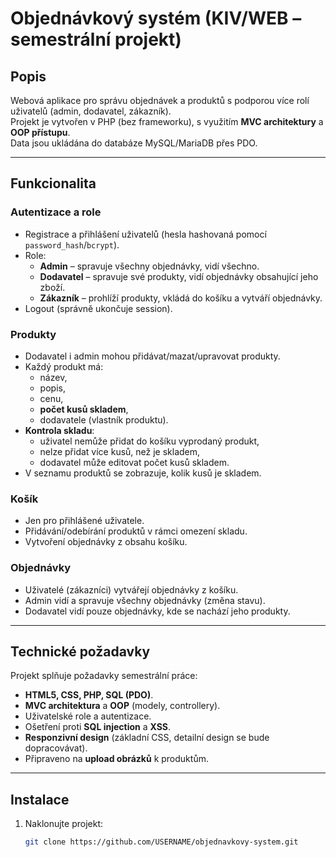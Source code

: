 # Objednávkový systém (KIV/WEB – semestrální projekt)

## Popis
Webová aplikace pro správu objednávek a produktů s podporou více rolí uživatelů (admin, dodavatel, zákazník).  
Projekt je vytvořen v PHP (bez frameworku), s využitím **MVC architektury** a **OOP přístupu**.  
Data jsou ukládána do databáze MySQL/MariaDB přes PDO.

---

## Funkcionalita

### Autentizace a role
- Registrace a přihlášení uživatelů (hesla hashovaná pomocí `password_hash`/`bcrypt`).
- Role:
    - **Admin** – spravuje všechny objednávky, vidí všechno.
    - **Dodavatel** – spravuje své produkty, vidí objednávky obsahující jeho zboží.
    - **Zákazník** – prohlíží produkty, vkládá do košíku a vytváří objednávky.
- Logout (správně ukončuje session).

### Produkty
- Dodavatel i admin mohou přidávat/mazat/upravovat produkty.
- Každý produkt má:
    - název,
    - popis,
    - cenu,
    - **počet kusů skladem**,
    - dodavatele (vlastník produktu).
- **Kontrola skladu**:
    - uživatel nemůže přidat do košíku vyprodaný produkt,
    - nelze přidat více kusů, než je skladem,
    - dodavatel může editovat počet kusů skladem.
- V seznamu produktů se zobrazuje, kolik kusů je skladem.

### Košík
- Jen pro přihlášené uživatele.
- Přidávání/odebírání produktů v rámci omezení skladu.
- Vytvoření objednávky z obsahu košíku.

### Objednávky
- Uživatelé (zákazníci) vytvářejí objednávky z košíku.
- Admin vidí a spravuje všechny objednávky (změna stavu).
- Dodavatel vidí pouze objednávky, kde se nachází jeho produkty.

---

## Technické požadavky
Projekt splňuje požadavky semestrální práce:
- **HTML5, CSS, PHP, SQL (PDO)**.
- **MVC architektura** a **OOP** (modely, controllery).
- Uživatelské role a autentizace.
- Ošetření proti **SQL injection** a **XSS**.
- **Responzivní design** (základní CSS, detailní design se bude dopracovávat).
- Připraveno na **upload obrázků** k produktům.

---

## Instalace
1. Naklonujte projekt:
   ```bash
   git clone https://github.com/USERNAME/objednavkovy-system.git
